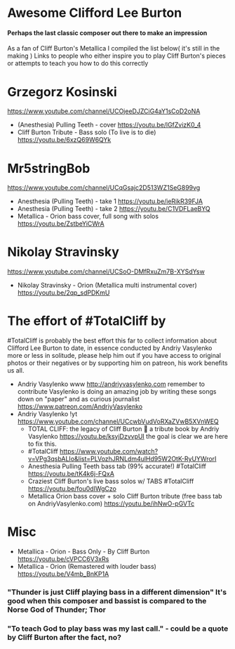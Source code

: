 # Awesome Clifford Lee Burton
#### Perhaps the last classic composer out there to make an impression
As a fan of Cliff Burton's Metallica I compiled the list below( it's still in the making )
Links to people who either inspire you to play Cliff Burton's pieces or attempts to teach you how to do this correctly

# Grzegorz Kosinski
https://www.youtube.com/channel/UCOjeeDJZCiG4aY1sCoD2oNA
- (Anesthesia) Pulling Teeth - cover https://youtu.be/lGfZvizK0_4
- Cliff Burton Tribute - Bass solo (To live is to die) https://youtu.be/6xzQ69W6QYk

# Mr5stringBob
https://www.youtube.com/channel/UCqGsajc2D513WZ1SeG899vg
- Anesthesia (Pulling Teeth) - take 1 https://youtu.be/ieRikR39FJA
- Anesthesia (Pulling Teeth) - take 2 https://youtu.be/C1VDFLaeBYQ
- Metallica - Orion bass cover, full song with solos https://youtu.be/ZstbeYiCWrA

# Nikolay Stravinsky
https://www.youtube.com/channel/UCSoO-DMfRxuZm7B-XYSdYsw
- Nikolay Stravinsky - Orion (Metallica multi instrumental cover) https://youtu.be/2qp_sdPDKmU

# The effort of #TotalCliff by
#TotalCliff is probably the best effort this far to collect information about Clifford Lee Burton to date, in essence conducted by Andriy Vasylenko more or less in solitude, please help him out if you have access to original photos or their negatives or by supporting him on patreon, his work benefits us all.
- Andriy Vasylenko www http://andriyvasylenko.com remember to contribute Vasylenko is doing an amazing job by writing these songs down on "paper" and as curious journalist https://www.patreon.com/AndriyVasylenko
- Andriy Vasylenko !yt https://www.youtube.com/channel/UCcwbVudVoRXaZVwB5XVnWEQ
  - TOTAL CLIFF: the legacy of Cliff Burton 👊 a tribute book by Andriy Vasylenko https://youtu.be/ksyjDzvvpUI the goal is clear we are here to fix this.
  - #TotalCliff https://www.youtube.com/watch?v=VPg3qsbALIo&list=PLVozhJRNLdm4ulHd95W2OtK-RyUYWrorI
  - Anesthesia Pulling Teeth bass tab (99% accurate!) #TotalCliff https://youtu.be/tK4k6j-FQxA
  - Craziest Cliff Burton's live bass solos w/ TABS #TotalCliff https://youtu.be/fou0dIWgCzo
  - Metallica Orion bass cover + solo Cliff Burton tribute (free bass tab on AndriyVasylenko.com) https://youtu.be/ihNwO-pGVTc

# Misc
- Metallica - Orion - Bass Only - By Cliff Burton https://youtu.be/cVPCC6V3xRs
- Metallica - Orion (Remastered with louder bass) https://youtu.be/V4mb_BnKP1A

### "Thunder is just Cliff playing bass in a different dimension" It's good when this composer and bassist is compared to the Norse God of Thunder; Thor
### "To teach God to play bass was my last call." - could be a quote by Cliff Burton after the fact, no?

